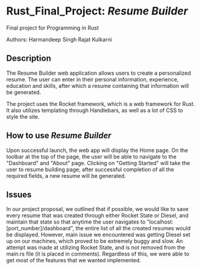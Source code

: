 # Rust_Final_Project: _Resume Builder_

Final project for Programming in Rust

Authors:
Harmandeep Singh
Rajat Kulkarni


## Description

The Resume Builder web application allows users to create a personalized resume. The user can enter in their personal information, experience, education and skills, after which a resume containing that information will be generated.

The project uses the Rocket framework, which is a web framework for Rust. It also utilizes templating through Handlebars, as well as a lot of CSS to style the site. 

## How to use _Resume Builder_

Upon successful launch, the web app will display the Home page. On the toolbar at the top of the page, the user will be able to navigate to the "Dashboard" and "About" page. Clicking on "Getting Started" will take the user to resume building page; after successful completion of all the required fields, a new resume will be generated.

## Issues

In our project proposal, we outlined that if possible, we would like to save every resume that was created through either Rocket State or Diesel, and maintain that state so that anytime the user navigates to "localhost:[port_number]/dashboard", the entire list of all the created resumes would be displayed. However, main issue we encountered was getting Diesel set up on our machines, which proved to be extremely buggy and slow. An attempt was made at utilizing Rocket State, and is not removed from the main.rs file (it is placed in comments). Regardless of this, we were able to get most of the features that we wanted implemented.


